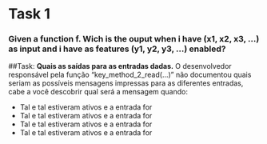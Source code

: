 # Task 1
### Given a function f. Wich is the ouput when i have (x1, x2, x3, ...) as input and i have as features (y1, y2, y3, ...) enabled?


##Task:
**Quais as saídas para as entradas dadas.**
O desenvolvedor responsável pela função “key_method_2_read(...)” não documentou quais seriam as possíveis mensagens impressas para as diferentes entradas, cabe a você descobrir qual será a mensagem quando:

* Tal e tal estiveram ativos e a entrada for
* Tal e tal estiveram ativos e a entrada for
* Tal e tal estiveram ativos e a entrada for
* Tal e tal estiveram ativos e a entrada for
